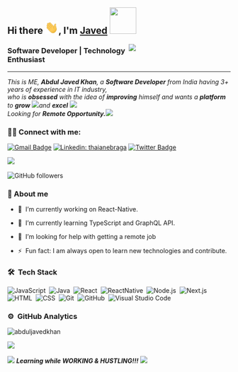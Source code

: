 ## Hi there <img src="https://raw.githubusercontent.com/ABSphreak/ABSphreak/master/gifs/Hi.gif" width="30px">, I'm [Javed](https://github.com/abduljavedkhan/abduljavedkhan) <img src="https://media.giphy.com/media/3o7qE1YN7aBOFPRw8E/giphy.gif" width="60" height="60">
<img align='right' src="https://media.giphy.com/media/3o7qE1YN7aBOFPRw8E/giphy.gif" width="230">

<h3 align="left">Software Developer | Technology Enthusiast</h3>
<hr>
<p align="left">
  <em>
      This is ME, <b>Abdul Javed Khan</b>, a <b>Software Developer</b> from India having 3+ years of experience in IT industry,<br>who is <b>obsessed</b>
    with the idea of <b>improving</b> himself and wants a <b>platform</b> to 
    <b>grow</b> <img src="https://github.com/TheDudeThatCode/TheDudeThatCode/blob/master/Assets/Rocket.gif" width="18px">and 
    <b>excel</b> <img src="https://github.com/TheDudeThatCode/TheDudeThatCode/blob/master/Assets/Medal.gif" width="20px"><br>
      Looking for <b>Remote Opportunity.</b><img src="https://github.com/TheDudeThatCode/TheDudeThatCode/blob/master/Assets/Developer.gif" width="30px">
    </em> 
  <br>

</p>


### 🙋‍♂️ Connect with me:

[![Gmail Badge](https://img.shields.io/badge/-abduljaved314@gmail.com-c14438?style=flat-square&logo=Gmail&logoColor=white&link=mailto:abduljaved314@gmail.com)](mailto:abduljaved314@gmail.com)
[![Linkedin: thaianebraga](https://img.shields.io/badge/-@abduljavedkhan-blue?style=flat-square&logo=Linkedin&logoColor=white&link=https://www.linkedin.com/in/abdul-javed-khan-ba11b5104/)](https://www.linkedin.com/in/abdul-javed-khan-ba11b5104/)
[![Twitter Badge](https://img.shields.io/badge/@abduljavedkhan-1ca0f1?style=flat-square&labelColor=1ca0f1&logo=twitter&logoColor=white&link=https://twitter.com/aspiringDev_ajk)](https://twitter.com/aspiringDev_ajk)

![](https://komarev.com/ghpvc/?username=abduljavedkhan)

![GitHub followers](https://img.shields.io/github/followers/abduljavedkhan?label=Follow&style=social)


### 📖 About me

- 🔭 &nbsp;I’m currently working on React-Native.

- 🌱 &nbsp;I’m currently learning TypeScript and GraphQL API.

- 🤔 &nbsp;I’m looking for help with getting a remote job

- ⚡ &nbsp;Fun fact: I am always open to learn new technologies and contribute.

### 🛠 &nbsp;Tech Stack

![JavaScript](https://img.shields.io/badge/-JavaScript-05122A?style=flat&logo=javascript)&nbsp;
![Java](https://img.shields.io/badge/-Java-05122A?style=flat&logo=Java&logoColor=FFA518)&nbsp;
![React](https://img.shields.io/badge/-React-05122A?style=flat&logo=react)&nbsp;
![ReactNative](https://img.shields.io/badge/-ReactNative-05122A?style=flat&logo=reactnative)&nbsp;
![Node.js](https://img.shields.io/badge/-Node.js-05122A?style=flat&logo=node.js)&nbsp;
![Next.js](https://img.shields.io/badge/-Next.js-05122A?style=flat&logo=next.js)&nbsp;
![HTML](https://img.shields.io/badge/-HTML-05122A?style=flat&logo=HTML5)&nbsp;
![CSS](https://img.shields.io/badge/-CSS-05122A?style=flat&logo=CSS3&logoColor=1572B6)&nbsp;
![Git](https://img.shields.io/badge/-Git-05122A?style=flat&logo=git)&nbsp;
![GitHub](https://img.shields.io/badge/-GitHub-05122A?style=flat&logo=github)&nbsp;
![Visual Studio Code](https://img.shields.io/badge/-Visual%20Studio%20Code-05122A?style=flat&logo=visual-studio-code&logoColor=007ACC)&nbsp;


### ⚙️ &nbsp;GitHub Analytics

<p align="left"> <img src="https://github-readme-stats.vercel.app/api?username=abduljavedkhan&show_icons=true&theme=radical" alt="abduljavedkhan" /> 
</p> 
<p align="left">
    <img src="https://github-readme-stats.vercel.app/api/top-langs/?username=abduljavedkhan&theme=radical" />
</p>


<p align="left">
  <img src="https://media.giphy.com/media/VgCDAzcKvsR6OM0uWg/giphy.gif" width="50" /> <b><i>Learning while WORKING & HUSTLING!!!</i></b> <img src="https://media.giphy.com/media/7j2hfyeVcDtf2/giphy.gif" width="50" /></p>
<!--
**abduljavedkhan/abduljavedkhan** is a ✨ _special_ ✨ repository because its `README.md` (this file) appears on your GitHub profile.

Here are some ideas to get you started:

- 🔭 I’m currently working on ...
- 🌱 I’m currently learning ...
- 👯 I’m looking to collaborate on ...
- 🤔 I’m looking for help with ...
- 💬 Ask me about ...
- 📫 How to reach me: ...
- 😄 Pronouns: ...
- ⚡ Fun fact: ...
-->
